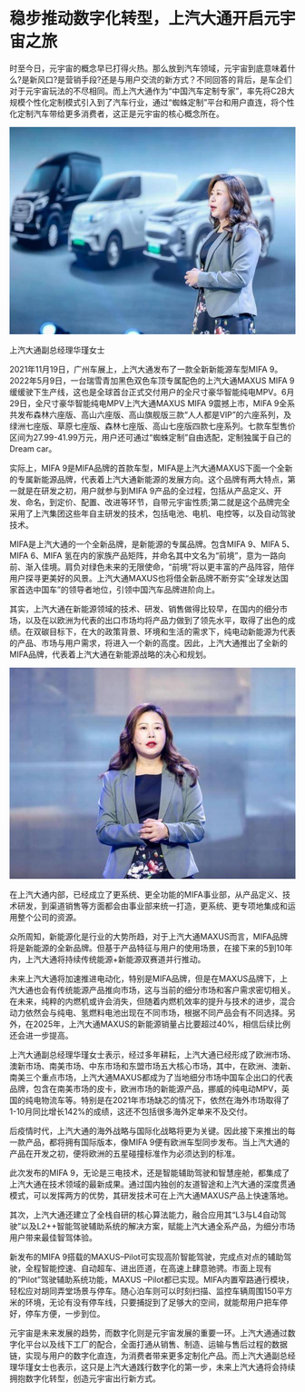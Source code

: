 # 稳步推动数字化转型，上汽大通开启元宇宙之旅


时至今日，元宇宙的概念早已打得火热。那么放到汽车领域，元宇宙到底意味着什么?是新风口?是营销手段?还是与用户交流的新方式？不同回答的背后，是车企们对于元宇宙玩法的不尽相同。而上汽大通作为“中国汽车定制专家”，率先将C2B大规模个性化定制模式引入到了汽车行业，通过“蜘蛛定制”平台和用户直连，将个性化定制汽车带给更多消费者，这正是元宇宙的核心概念所在。

![配图](b03533fa828ba61efdeb857b54605800304e593f.jpeg)

上汽大通副总经理华瑾女士

2021年11月19日，广州车展上，上汽大通发布了一款全新新能源车型MIFA 9。2022年5月9日，一台瑞雪青加黑色双色车顶专属配色的上汽大通MAXUS MIFA 9缓缓驶下生产线，这也是全球首台正式交付用户的全尺寸豪华智能纯电MPV。6月29日，全尺寸豪华智能纯电MPV上汽大通MAXUS MIFA 9震撼上市，MIFA 9全系共发布森林六座版、高山六座版、高山旗舰版三款“人人都是VIP”的六座系列，及绿洲七座版、草原七座版、森林七座版、高山七座版四款七座系列。七款车型售价区间为27.99-41.99万元，用户还可通过“蜘蛛定制”自由选配，定制独属于自己的Dream car。

实际上，MIFA 9是MIFA品牌的首款车型，MIFA是上汽大通MAXUS下面一个全新的专属新能源品牌，代表着上汽大通新能源的发展方向。这个品牌有两大特点，第一就是在研发之初，用户就参与到MIFA 9产品的全过程，包括从产品定义、开发、命名，到定价、配置、改进等环节，自带元宇宙性质;第二就是这个品牌完全采用了上汽集团这些年自主研发的技术，包括电池、电机、电控等，以及自动驾驶技术。

MIFA是上汽大通的一个全新品牌，是新能源的专属品牌。包含MIFA 9、MIFA 5、MIFA 6、MIFA 氢在内的家族产品矩阵，并命名其中文名为“前境”，意为一路向前、渐入佳境。肩负对绿色未来的无限使命，“前境”将以更丰富的产品阵容，陪伴用户探寻更美好的风景。上汽大通MAXUS也将借全新品牌不断夯实“全球发达国家首选中国车”的领导者地位，引领中国汽车品牌进阶向上。

其实，上汽大通在新能源领域的技术、研发、销售做得比较早，在国内的细分市场，以及在以欧洲为代表的出口市场均将产品力做到了领先水平，取得了出色的成绩。在双碳目标下，在大的政策背景、环境和生活的需求下，纯电动新能源为代表的产品、市场与用户需求，将进入一个新的高度。因此，上汽大通推出了全新的MIFA品牌，代表着上汽大通在新能源战略的决心和规划。

![配图](11385343fbf2b211cf109439dfd4aa320cd78e6d.jpeg)

在上汽大通内部，已经成立了更系统、更全功能的MIFA事业部，从产品定义、技术研发，到渠道销售等方面都会由事业部来统一打造，更系统、更专项地集成和运用整个公司的资源。

众所周知，新能源化是行业的大势所趋，对于上汽大通MAXUS而言，MIFA品牌将是新能源的全新品牌。但基于产品特征与用户的使用场景，在接下来的5到10年内，上汽大通将持续传统能源+新能源双赛道并行推动。

未来上汽大通将加速推进电动化，特别是MIFA品牌，但是在MAXUS品牌下，上汽大通也会有传统能源产品推向市场，这与当前的细分市场和客户需求密切相关。在未来，纯粹的内燃机或许会消失，但随着内燃机效率的提升与技术的进步，混合动力依然会与纯电、氢燃料电池出现在不同市场，根据不同产品会有不同选择。另外，在2025年，上汽大通MAXUS的新能源销量占比要超过40%，相信后续比例还会进一步提高。

上汽大通副总经理华瑾女士表示，经过多年耕耘，上汽大通已经形成了欧洲市场、澳新市场、南美市场、中东市场和东盟市场五大核心市场，其中，在欧洲、澳新、南美三个重点市场，上汽大通MAXUS都成为了当地细分市场中国车企出口的代表品牌，包含在南美市场的皮卡，欧洲市场的新能源产品，挪威的纯电动MPV，英国的纯电物流车等。特别是在2021年市场缺芯的情况下，依然在海外市场取得了1-10月同比增长142%的成绩，这还不包括很多海外定单来不及交付。

后疫情时代，上汽大通的海外战略与国际化战略将更为关键。因此接下来推出的每一款产品，都将拥有国际版本，像MIFA 9便有欧洲车型同步发布。当上汽大通的产品在开发之初，便将欧洲的五星碰撞标准作为必须达到的标准。

此次发布的MIFA 9，无论是三电技术，还是智能辅助驾驶和智慧座舱，都集成了上汽大通在技术领域的最新成果。通过国内独创的友道智途和上汽大通的深度贯通模式，可以发挥两方的优势，其研发技术可在上汽大通MAXUS产品上快速落地。

其次，上汽大通还建立了全栈自研的核心算法能力，融合应用其“L3与L4自动驾驶”以及L2++智能驾驶辅助系统的解决方案，赋能上汽大通全系产品，为细分市场用户带来最佳智驾体验。

新发布的MIFA 9搭载的MAXUS–Pilot可实现高阶智能驾驶，完成点对点的辅助驾驶，全程智能控速、自动超车、进出匝道，在高速上肆意驰骋。市面上现有的“Pilot”驾驶辅助系统功能，MAXUS –Pilot都已实现。MIFA内置窄路通行模块，轻松应对胡同弄堂场景与停车。随心泊车则可以时刻扫描、监控车辆周围150平方米的环境，无论有没有停车线，只要捕捉到了足够大的空间，就能帮用户把车停好，停车方便，一步到位。

元宇宙是未来发展的趋势，而数字化则是元宇宙发展的重要一环。上汽大通通过数字化平台以及线下工厂的配合，全面打通从销售、制造、运输与售后过程的数据链，实现与用户的数字化直连，为消费者带来更多定制化产品。而上汽大通副总经理华瑾女士也表示，这只是上汽大通践行数字化的第一步，未来上汽大通将会持续拥抱数字化转型，创造元宇宙出行新方式。
